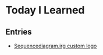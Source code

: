 # Today I Learned

## Entries

- [Sequencediagram.irg custom logo](./entries/2020-07-19-sequence-diagram-org-logo.md)
